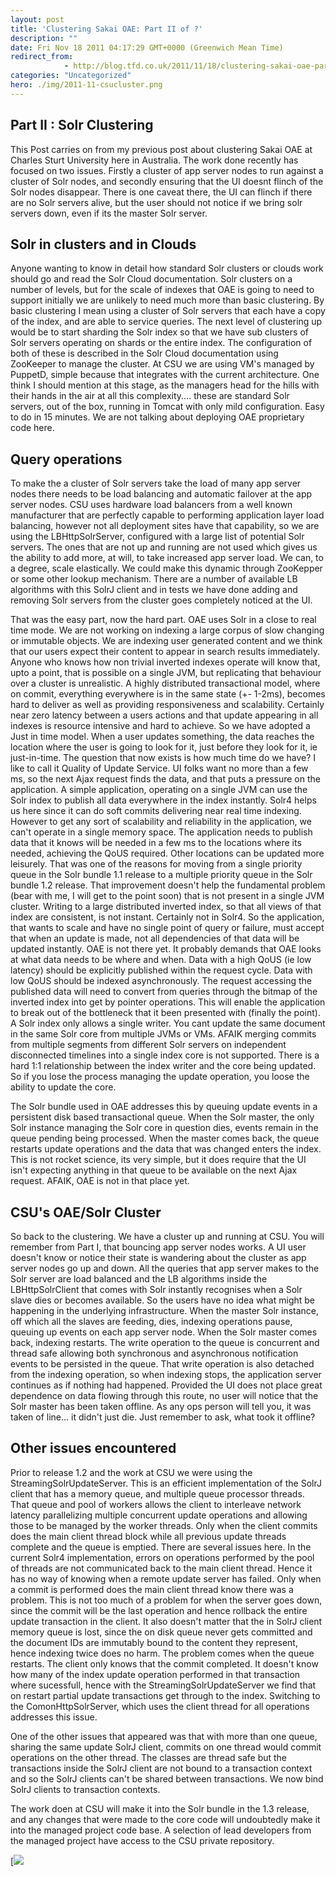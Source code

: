 ```yaml
---
layout: post
title: 'Clustering Sakai OAE: Part II of ?'
description: ""
date: Fri Nov 18 2011 04:17:29 GMT+0000 (Greenwich Mean Time)
redirect_from: 
            - http://blog.tfd.co.uk/2011/11/18/clustering-sakai-oae-part-ii-of-n/
categories: "Uncategorized"
hero: ./img/2011-11-csucluster.png
---
```

## Part II : Solr Clustering

This Post carries on from my previous post about clustering Sakai OAE at Charles Sturt University here in Australia. The work done recently has focused on two issues. Firstly a cluster of app server nodes to run against a cluster of Solr nodes, and secondly ensuring that the UI doesnt flinch of the Solr nodes disappear. There is one caveat there, the UI can flinch if there are no Solr servers alive, but the user should not notice if we bring solr servers down, even if its the master Solr server.

## Solr in clusters and in Clouds

Anyone wanting to know in detail how standard Solr clusters or clouds work should go and read the Solr Cloud documentation. Solr clusters on a number of levels, but for the scale of indexes that OAE is going to need to support initially we are unlikely to need much more than basic clustering. By basic clustering I mean using a cluster of Solr servers that each have a copy of the index, and are able to service queries. The next level of clustering up would be to start sharding the Solr index so that we have sub clusters of Solr servers operating on shards or the entire index. The configuration of both of these is described in the Solr Cloud documentation using ZooKeeper to manage the cluster. At CSU we are using VM's managed by PuppetD, simple because that integrates with the current architecture. One think I should mention at this stage, as the managers head for the hills with their hands in the air at all this complexity.... these are standard Solr servers, out of the box, running in Tomcat with only mild configuration. Easy to do in 15 minutes. We are not talking about deploying OAE proprietary code here.

## Query operations

To make the a cluster of Solr servers take the load of many app server nodes there needs to be load balancing and automatic failover at the app server nodes. CSU uses hardware load balancers from a well known manufacturer that are perfectly capable to performing application layer load balancing, however not all deployment sites have that capability, so we are using the LBHttpSolrServer, configured with a large list of potential Solr servers. The ones that are not up and running are not used which gives us the ability to add more, at will, to take increased app server load. We can, to a degree, scale elastically. We could make this dynamic through ZooKepper or some other lookup mechanism. There are a number of available LB algorithms with this SolrJ client and in tests we have done adding and removing Solr servers from the cluster goes completely noticed at the UI.

That was the easy part, now the hard part. OAE uses Solr in a close to real time mode. We are not working on indexing a large corpus of slow changing or immutable objects. We are indexing user generated content and we think that our users expect their content to appear in search results immediately. Anyone who knows how non trivial inverted indexes operate will know that, upto a point, that is possible on a single JVM, but replicating that behaviour over a cluster is unrealistic. A highly distributed transactional model, where on commit, everything everywhere is in the same state (+- 1-2ms), becomes hard to deliver as well as providing responsiveness and scalability. Certainly near zero latency between a users actions and that update appearing in all indexes is resource intensive and hard to achieve. So we have adopted a Just in time model. When a user updates something, the data reaches the location where the user is going to look for it, just before they look for it, ie just-in-time. The question that now exists is how much time do we have? I like to call it Quality of Update Service. UI folks want no more than a few ms, so the next Ajax request finds the data, and that puts a pressure on the application. A simple application, operating on a single JVM can use the Solr index to publish all data everywhere in the index instantly. Solr4 helps us here since it can do soft commits delivering near real time indexing. However to get any sort of scalability and reliability in the application, we can't operate in a single memory space. The application needs to publish data that it knows will be needed in a few ms to the locations where its needed, achieving the QoUS required. Other locations can be updated more leisurely. That was one of the reasons for moving from a single priority queue in the Solr bundle 1.1 release to a multiple priority queue in the Solr bundle 1.2 release. That improvement doesn't help the fundamental problem (bear with me, I will get to the point soon) that is not present in a single JVM cluster. Writing to a large distributed inverted index, so that all views of that index are consistent, is not instant. Certainly not in Solr4. So the application, that wants to scale and have no single point of query or failure, must accept that when an update is made, not all dependencies of that data will be updated instantly. OAE is not there yet. It probably demands that OAE looks at what data needs to be where and when. Data with a high QoUS (ie low latency) should be explicitly published within the request cycle. Data with low QoUS should be indexed asynchronously. The request accessing the published data will need to convert from queries through the bitmap of the inverted index into get by pointer operations. This will enable the application to break out of the bottleneck that it been presented with (finally the point). A Solr index only allows a single writer. You cant update the same document in the same Solr core from multiple JVMs or VMs. AFAIK merging commits from multiple segments from different Solr servers on independent disconnected timelines into a single index core is not supported. There is a hard 1:1 relationship between the index writer and the core being updated. So if you lose the process managing the update operation, you loose the ability to update the core.

The Solr bundle used in OAE addresses this by queuing update events in a persistent disk based transactional queue. When the Solr master, the only Solr instance managing the Solr core in question dies, events remain in the queue pending being processed. When the master comes back, the queue restarts update operations and the data that was changed enters the index. This is not rocket science, its very simple, but it does require that the UI isn't expecting anything in that queue to be available on the next Ajax request. AFAIK, OAE is not in that place yet.

## CSU's OAE/Solr Cluster

So back to the clustering. We have a cluster up and running at CSU. You will remember from Part I, that bouncing app server nodes works. A UI user doesn't know or notice their state is wandering about the cluster as app server nodes go up and down. All the queries that app server makes to the Solr server are load balanced and the LB algorithms inside the LBHttpSolrClient that comes with Solr instantly recognises when a Solr slave dies or becomes available. So the users have no idea what might be happening in the underlying infrastructure. When the master Solr instance, off which all the slaves are feeding, dies, indexing operations pause, queuing up events on each app server node. When the Solr master comes back, indexing restarts. The write operation to the queue is concurrent and thread safe allowing both synchronous and asynchronous notification events to be persisted in the queue. That write operation is also detached from the indexing operation, so when indexing stops, the application server continues as if nothing had happened. Provided the UI does not place great dependence on data flowing through this route, no user will notice that the Solr master has been taken offline. As any ops person will tell you, it was taken of line... it didn't just die. Just remember to ask, what took it offline?

## Other issues encountered

Prior to release 1.2 and the work at CSU we were using the StreamingSolrUpdateServer. This is an efficient implementation of the SolrJ client that has a memory queue, and multiple queue processor threads. That queue and pool of workers allows the client to interleave network latency parallelizing multiple concurrent update operations and allowing those to be managed by the worker threads. Only when the client commits does the main client thread block while all previous update threads complete and the queue is emptied. There are several issues here. In the current Solr4 implementation, errors on operations performed by the pool of threads are not communicated back to the main client thread. Hence it has no way of knowing when a remote update server has failed. Only when a commit is performed does the main client thread know there was a problem. This is not too much of a problem for when the server goes down, since the commit will be the last operation and hence rollback the entire update transaction in the client. It also doesn't matter that the in SolrJ client memory queue is lost, since the on disk queue never gets committed and the document IDs are immutably bound to the content they represent, hence indexing twice does no harm. The problem comes when the queue restarts. The client only knows that the commit completed. It doesn't know how many of the index update operation performed in that transaction where sucessfull, hence with the StreamingSolrUpdateServer we find that on restart partial update transactions get through to the index. Switching to the ComonHttpSolrServer, which uses the client thread for all operations addresses this issue.

One of the other issues that appeared was that with more than one queue, sharing the same update SolrJ client, commits on one thread would commit operations on the other thread. The classes are thread safe but the transactions inside the SolrJ client are not bound to a transaction context and so the SolrJ clients can't be shared between transactions. We now bind SolrJ clients to transaction contexts.

The work doen at CSU will make it into the Solr bundle in the 1.3 release, and any changes that were made to the core code will undoubtedly make it into the managed project code base. A selection of lead developers from the managed project have access to the CSU private repository.

[![](https://ik.imagekit.io/htj4bin8p/2011/11/csucluster.png)
